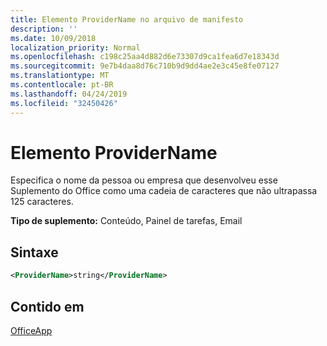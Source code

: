 ```yaml
---
title: Elemento ProviderName no arquivo de manifesto
description: ''
ms.date: 10/09/2018
localization_priority: Normal
ms.openlocfilehash: c198c25aa4d882d6e73307d9ca1fea6d7e18343d
ms.sourcegitcommit: 9e7b4daa8d76c710b9d9dd4ae2e3c45e8fe07127
ms.translationtype: MT
ms.contentlocale: pt-BR
ms.lasthandoff: 04/24/2019
ms.locfileid: "32450426"
---
```

# <a name="providername-element"></a>Elemento ProviderName

Especifica o nome da pessoa ou empresa que desenvolveu esse Suplemento do Office como uma cadeia de caracteres que não ultrapassa 125 caracteres.

**Tipo de suplemento:** Conteúdo, Painel de tarefas, Email

## <a name="syntax"></a>Sintaxe

```XML
<ProviderName>string</ProviderName>
```

## <a name="contained-in"></a>Contido em

[OfficeApp](officeapp.md)


